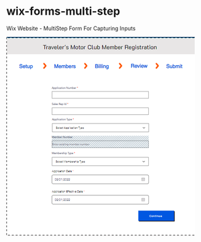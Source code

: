 # wix-forms-multi-step

Wix Website - MultiStep Form For Capturing Inputs


![Alt text](./images/Wix-Form.png?raw=true "Title")